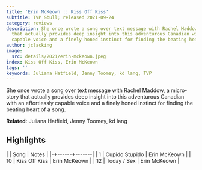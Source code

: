 ```yaml
---
title: 'Erin McKeown :: Kiss Off Kiss'
subtitle: TVP &bull; released 2021-09-24
category: reviews
description: She once wrote a song over text message with Rachel Maddow, a micro-story
  that actually provides deep insight into this adventurous Canadian with an effortlessly
  capable voice and a finely honed instinct for finding the beating heart of a song.
author: jclacking
image:
  src: details/2021/erin-mckeown.jpeg
index: Kiss Off Kiss, Erin McKeown
tags: ''
keywords: Juliana Hatfield, Jenny Toomey, kd lang, TVP
---
```

She once wrote a song over text message with Rachel Maddow, a micro-story that actually provides deep insight into this adventurous Canadian with an effortlessly capable voice and a finely honed instinct for finding the beating heart of a song.<!--more-->

**Related**: Juliana Hatfield, Jenny Toomey, kd lang

## Highlights

| | Song | Notes |
|-+------+-------|
| 1 | Cupido Stupido | Erin McKeown |
| 10 | Kiss Off Kiss | Erin McKeown |
| 12 | Today / Sex | Erin McKeown |

